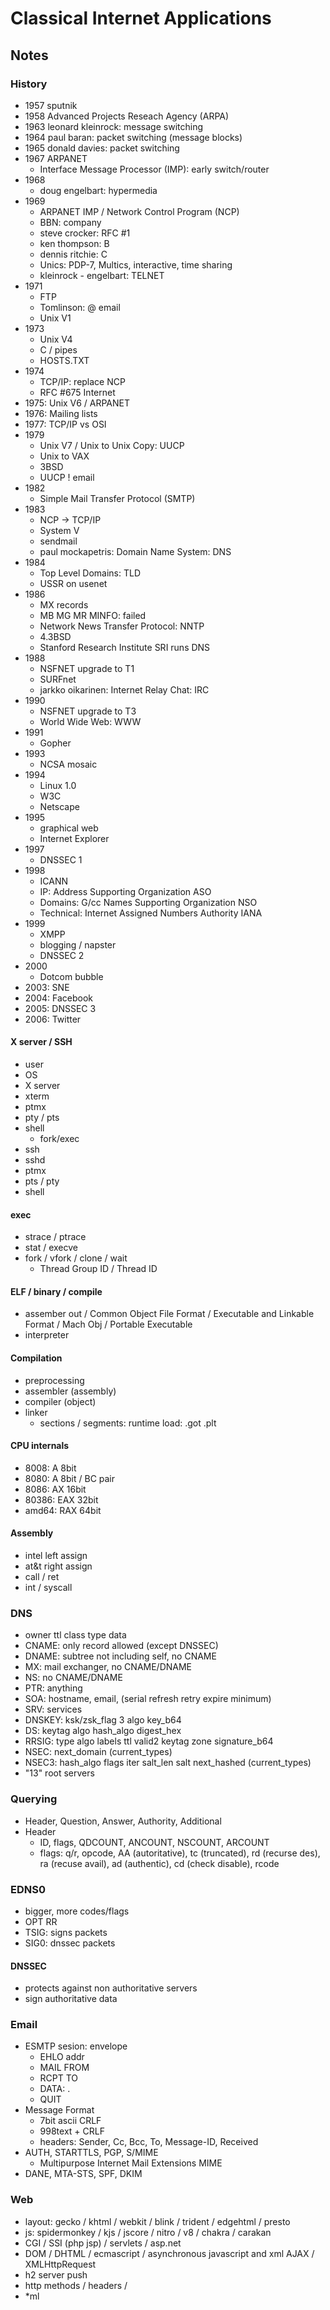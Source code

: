 # Classical Internet Applications

## Notes

### History

- 1957 sputnik
- 1958 Advanced Projects Reseach Agency (ARPA)
- 1963 leonard kleinrock: message switching
- 1964 paul baran: packet switching (message blocks)
- 1965 donald davies: packet switching
- 1967 ARPANET
  - Interface Message Processor (IMP): early switch/router
- 1968
  - doug engelbart: hypermedia
- 1969
  - ARPANET IMP / Network Control Program (NCP)
  - BBN: company
  - steve crocker: RFC #1
  - ken thompson: B
  - dennis ritchie: C
  - Unics: PDP-7, Multics, interactive, time sharing
  - kleinrock - engelbart: TELNET
- 1971
  - FTP
  - Tomlinson: @ email
  - Unix V1
- 1973
  - Unix V4
  - C / pipes
  - HOSTS.TXT
- 1974
  - TCP/IP: replace NCP
  - RFC #675 Internet
- 1975: Unix V6 / ARPANET
- 1976: Mailing lists
- 1977: TCP/IP vs OSI
- 1979
  - Unix V7 / Unix to Unix Copy: UUCP
  - Unix to VAX
  - 3BSD
  - UUCP ! email
- 1982
  - Simple Mail Transfer Protocol (SMTP)
- 1983
  - NCP -> TCP/IP
  - System V
  - sendmail
  - paul mockapetris: Domain Name System: DNS
- 1984
  - Top Level Domains: TLD
  - USSR on usenet
- 1986
  - MX records
  - MB MG MR MINFO: failed
  - Network News Transfer Protocol: NNTP
  - 4.3BSD
  - Stanford Research Institute SRI runs DNS
- 1988
  - NSFNET upgrade to T1
  - SURFnet
  - jarkko oikarinen: Internet Relay Chat: IRC
- 1990
  - NSFNET upgrade to T3
  - World Wide Web: WWW
- 1991
  - Gopher
- 1993
  - NCSA mosaic
- 1994
  - Linux 1.0
  - W3C
  - Netscape
- 1995
  - graphical web
  - Internet Explorer
- 1997
  - DNSSEC 1
- 1998
  - ICANN
  - IP: Address Supporting Organization ASO
  - Domains: G/cc Names Supporting Organization NSO
  - Technical: Internet Assigned Numbers Authority IANA
- 1999
  - XMPP
  - blogging / napster
  - DNSSEC 2
- 2000
  - Dotcom bubble
- 2003: SNE
- 2004: Facebook
- 2005: DNSSEC 3
- 2006: Twitter

#### X server / SSH

- user
- OS
- X server
- xterm
- ptmx
- pty / pts
- shell
  - fork/exec
- ssh
- sshd
- ptmx
- pts / pty
- shell

#### exec

- strace / ptrace
- stat / execve
- fork / vfork / clone / wait
  - Thread Group ID / Thread ID

#### ELF / binary / compile

- assember out / Common Object File Format / Executable and Linkable Format / Mach Obj / Portable Executable
- interpreter

#### Compilation

- preprocessing
- assembler (assembly)
- compiler (object)
- linker
  - sections / segments: runtime load: .got .plt

#### CPU internals

- 8008: A 8bit
- 8080: A 8bit / BC pair
- 8086: AX 16bit
- 80386: EAX 32bit
- amd64: RAX 64bit

#### Assembly

- intel left assign
- at&t right assign
- call / ret
- int / syscall

### DNS

- owner ttl class type data
- CNAME: only record allowed (except DNSSEC)
- DNAME: subtree not including self, no CNAME
- MX: mail exchanger, no CNAME/DNAME
- NS: no CNAME/DNAME
- PTR: anything
- SOA: hostname, email, (serial refresh retry expire minimum)
- SRV: services
- DNSKEY: ksk/zsk_flag 3 algo key_b64
- DS: keytag algo hash_algo digest_hex
- RRSIG: type algo labels ttl valid2 keytag zone signature_b64
- NSEC: next_domain (current_types)
- NSEC3: hash_algo flags iter salt_len salt next_hashed (current_types)
- "13" root servers

### Querying

- Header, Question, Answer, Authority, Additional
- Header
  - ID, flags, QDCOUNT, ANCOUNT, NSCOUNT, ARCOUNT
  - flags: q/r, opcode, AA (autoritative), tc (truncated), rd (recurse des), ra (recuse avail), ad (authentic), cd (check disable), rcode

### EDNS0

- bigger, more codes/flags
- OPT RR
- TSIG: signs packets
- SIG0: dnssec packets

#### DNSSEC

- protects against non authoritative servers
- sign authoritative data

### Email

- ESMTP sesion: envelope
  - EHLO addr
  - MAIL FROM
  - RCPT TO
  - DATA: .
  - QUIT
- Message Format
  - 7bit ascii CRLF
  - 998text + CRLF
  - headers: Sender, Cc, Bcc, To, Message-ID, Received
- AUTH, STARTTLS, PGP, S/MIME
  - Multipurpose Internet Mail Extensions MIME
- DANE, MTA-STS, SPF, DKIM

### Web

- layout: gecko / khtml / webkit / blink / trident / edgehtml / presto
- js: spidermonkey / kjs / jscore / nitro / v8 / chakra / carakan
- CGI / SSI (php jsp) / servlets / asp.net
- DOM / DHTML / ecmascript / asynchronous javascript and xml AJAX / XMLHttpRequest
- h2 server push
- http methods / headers /
- \*ml
